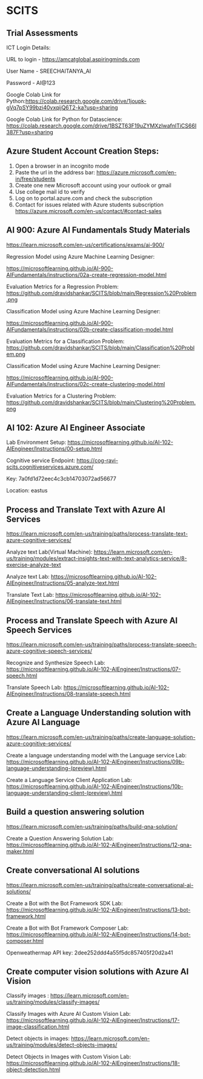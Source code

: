 # SCITS

## Trial Assessments

  ICT Login Details:

  URL to login - https://amcatglobal.aspiringminds.com

  User Name - SREECHAITANYA_AI

  Password - AI@123

Google Colab Link for Python:https://colab.research.google.com/drive/1joupk-gVq7pSY99bzi40vxqijQ6T2-ka?usp=sharing

Google Colab Link for Python for Datascience: https://colab.research.google.com/drive/1BSZT63F19uZYMXzIwafnlTiCS66I387F?usp=sharing

## Azure Student Account Creation Steps:
  1. Open a browser in an incognito mode
  2. Paste the url in the address bar: https://azure.microsoft.com/en-in/free/students
  3. Create one new Microsoft account using your outlook or gmail
  4. Use college mail id to verify
  5. Log on to portal.azure.com and check the subscription
  6. Contact for issues related with Azure students subscription https://azure.microsoft.com/en-us/contact/#contact-sales

## AI 900: Azure AI Fundamentals  Study Materials
https://learn.microsoft.com/en-us/certifications/exams/ai-900/

Regression Model using Azure Machine Learning Designer:

https://microsoftlearning.github.io/AI-900-AIFundamentals/instructions/02a-create-regression-model.html

  Evaluation Metrics for a Regression Problem: https://github.com/dravidshankar/SCITS/blob/main/Regression%20Problem.png

Classification Model using Azure Machine Learning Designer:

https://microsoftlearning.github.io/AI-900-AIFundamentals/instructions/02b-create-classification-model.html

  Evaluation Metrics for a Classification Problem: https://github.com/dravidshankar/SCITS/blob/main/Classification%20Problem.png

Classification Model using Azure Machine Learning Designer:

https://microsoftlearning.github.io/AI-900-AIFundamentals/instructions/02c-create-clustering-model.html

  Evaluation Metrics for a Clustering Problem: https://github.com/dravidshankar/SCITS/blob/main/Clustering%20Problem.png

  ## AI 102: Azure AI Engineer Associate
  
  Lab Environment Setup: https://microsoftlearning.github.io/AI-102-AIEngineer/Instructions/00-setup.html

  Cognitive service Endpoint: https://cog-ravi-scits.cognitiveservices.azure.com/
  
  Key: 7a0fd1d72eec4c3cb14703072ad56677

  Location: eastus
  
  ## Process and Translate Text with Azure AI Services
  
  https://learn.microsoft.com/en-us/training/paths/process-translate-text-azure-cognitive-services/

  Analyze text Lab(Virtual Machine): https://learn.microsoft.com/en-us/training/modules/extract-insights-text-with-text-analytics-service/8-exercise-analyze-text

  
  Analyze text Lab: https://microsoftlearning.github.io/AI-102-AIEngineer/Instructions/05-analyze-text.html

  Translate Text Lab: https://microsoftlearning.github.io/AI-102-AIEngineer/Instructions/06-translate-text.html

  ## Process and Translate Speech with Azure AI Speech Services
  
  https://learn.microsoft.com/en-us/training/paths/process-translate-speech-azure-cognitive-speech-services/

  Recognize and Synthesize Speech Lab: https://microsoftlearning.github.io/AI-102-AIEngineer/Instructions/07-speech.html 

  Translate Speech Lab: https://microsoftlearning.github.io/AI-102-AIEngineer/Instructions/08-translate-speech.html

  ## Create a Language Understanding solution with Azure AI Language

  https://learn.microsoft.com/en-us/training/paths/create-language-solution-azure-cognitive-services/

  Create a language understanding model with the Language service Lab: https://microsoftlearning.github.io/AI-102-AIEngineer/Instructions/09b-language-understanding-(preview).html

  Create a Language Service Client Application Lab: https://microsoftlearning.github.io/AI-102-AIEngineer/Instructions/10b-language-understanding-client-(preview).html 


  ## Build a question answering solution

  https://learn.microsoft.com/en-us/training/paths/build-qna-solution/

  Create a Question Answering Solution Lab: https://microsoftlearning.github.io/AI-102-AIEngineer/Instructions/12-qna-maker.html

## Create conversational AI solutions

https://learn.microsoft.com/en-us/training/paths/create-conversational-ai-solutions/

Create a Bot with the Bot Framework SDK Lab: https://microsoftlearning.github.io/AI-102-AIEngineer/Instructions/13-bot-framework.html

Create a Bot with Bot Framework Composer Lab: https://microsoftlearning.github.io/AI-102-AIEngineer/Instructions/14-bot-composer.html

Openweathermap API key: 2dee252ddd4a55f5dc857405f20d2a41

## Create computer vision solutions with Azure AI Vision

Classify images : https://learn.microsoft.com/en-us/training/modules/classify-images/

Classify Images with Azure AI Custom Vision Lab: https://microsoftlearning.github.io/AI-102-AIEngineer/Instructions/17-image-classification.html

Detect objects in images: https://learn.microsoft.com/en-us/training/modules/detect-objects-images/

Detect Objects in Images with Custom Vision Lab: https://microsoftlearning.github.io/AI-102-AIEngineer/Instructions/18-object-detection.html
